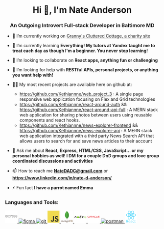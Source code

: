<h1 align="center">Hi 👋, I'm Nate Anderson</h1>
<h3 align="center">An Outgoing Introvert Full-stack Developer in Baltimore MD</h3>

- 🔭 I’m currently working on [Granny's Cluttered Cottage, a charity site](TBD)

- 🌱 I’m currently learning **Everything! My tutors at Yandex taught me to treat each day as though I'm a beginner. You never stop learning!**

- 👯 I’m looking to collaborate on **React apps, anything fun or challenging**

- 🤝 I’m looking for help with **RESTful APIs, personal projects, or anything you want help with!**

- 👨‍💻 My most recent projects are available here on github at:
  - https://github.com/Kethiannne/web_project_3 : A single page responsive web application focusing on Flex and Grid technologies
  - https://github.com/Kethiannne/react-around-auth && https://github.com/Kethiannne/react-around-api-full : A MERN stack web application for sharing photos between users using     reusable components and react hooks.
  - https://github.com/Kethiannne/news-explorer-frontend && https://github.com/Kethiannne/news-explorer-api : A MERN stack web application integrated with a third party News         Search API that allows users to search for and save news articles to their account

- 💬 Ask me about **React, Express, HTML/CSS, JavaScript... or my personal hobbies as well! I DM for a couple DnD groups and love group coordinated discussions and activities**

- 📫 How to reach me **NateDADC@gmail.com** or **https://www.linkedin.com/in/nate-d-anderson/**

- ⚡ Fun fact **I have a parrot named Emma**


<h3 align="left">Languages and Tools:</h3>
<p align="left"> <a href="https://expressjs.com" target="_blank"> <img src="https://raw.githubusercontent.com/devicons/devicon/master/icons/express/express-original-wordmark.svg" alt="express" width="40" height="40"/> </a> <a href="https://www.figma.com/" target="_blank"> <img src="https://www.vectorlogo.zone/logos/figma/figma-icon.svg" alt="figma" width="40" height="40"/> </a> <a href="https://git-scm.com/" target="_blank"> <img src="https://www.vectorlogo.zone/logos/git-scm/git-scm-icon.svg" alt="git" width="40" height="40"/> </a> <a href="https://developer.mozilla.org/en-US/docs/Web/JavaScript" target="_blank"> <img src="https://raw.githubusercontent.com/devicons/devicon/master/icons/javascript/javascript-original.svg" alt="javascript" width="40" height="40"/> </a> <a href="https://www.mongodb.com/" target="_blank"> <img src="https://raw.githubusercontent.com/devicons/devicon/master/icons/mongodb/mongodb-original-wordmark.svg" alt="mongodb" width="40" height="40"/> </a> <a href="https://nodejs.org" target="_blank"> <img src="https://raw.githubusercontent.com/devicons/devicon/master/icons/nodejs/nodejs-original-wordmark.svg" alt="nodejs" width="40" height="40"/> </a> <a href="https://www.oracle.com/" target="_blank"> <img src="https://raw.githubusercontent.com/devicons/devicon/master/icons/oracle/oracle-original.svg" alt="oracle" width="40" height="40"/> </a> <a href="https://postman.com" target="_blank"> <img src="https://www.vectorlogo.zone/logos/getpostman/getpostman-icon.svg" alt="postman" width="40" height="40"/> </a> <a href="https://reactjs.org/" target="_blank"> <img src="https://raw.githubusercontent.com/devicons/devicon/master/icons/react/react-original-wordmark.svg" alt="react" width="40" height="40"/> </a> </p>
